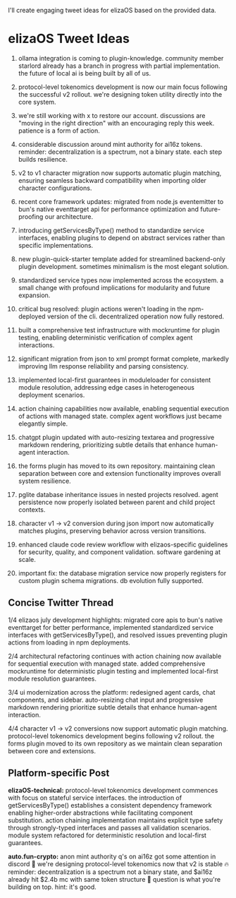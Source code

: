 I'll create engaging tweet ideas for elizaOS based on the provided data.

# elizaOS Tweet Ideas

1. ollama integration is coming to plugin-knowledge. community member starlord already has a branch in progress with partial implementation. the future of local ai is being built by all of us.

2. protocol-level tokenomics development is now our main focus following the successful v2 rollout. we're designing token utility directly into the core system.

3. we're still working with x to restore our account. discussions are "moving in the right direction" with an encouraging reply this week. patience is a form of action.

4. considerable discussion around mint authority for ai16z tokens. reminder: decentralization is a spectrum, not a binary state. each step builds resilience.

5. v2 to v1 character migration now supports automatic plugin matching, ensuring seamless backward compatibility when importing older character configurations.

6. recent core framework updates: migrated from node.js eventemitter to bun's native eventtarget api for performance optimization and future-proofing our architecture.

7. introducing getServicesByType() method to standardize service interfaces, enabling plugins to depend on abstract services rather than specific implementations.

8. new plugin-quick-starter template added for streamlined backend-only plugin development. sometimes minimalism is the most elegant solution.

9. standardized service types now implemented across the ecosystem. a small change with profound implications for modularity and future expansion.

10. critical bug resolved: plugin actions weren't loading in the npm-deployed version of the cli. decentralized operation now fully restored.

11. built a comprehensive test infrastructure with mockruntime for plugin testing, enabling deterministic verification of complex agent interactions.

12. significant migration from json to xml prompt format complete, markedly improving llm response reliability and parsing consistency.

13. implemented local-first guarantees in moduleloader for consistent module resolution, addressing edge cases in heterogeneous deployment scenarios.

14. action chaining capabilities now available, enabling sequential execution of actions with managed state. complex agent workflows just became elegantly simple.

15. chatgpt plugin updated with auto-resizing textarea and progressive markdown rendering, prioritizing subtle details that enhance human-agent interaction.

16. the forms plugin has moved to its own repository. maintaining clean separation between core and extension functionality improves overall system resilience.

17. pglite database inheritance issues in nested projects resolved. agent persistence now properly isolated between parent and child project contexts.

18. character v1 → v2 conversion during json import now automatically matches plugins, preserving behavior across version transitions.

19. enhanced claude code review workflow with elizaos-specific guidelines for security, quality, and component validation. software gardening at scale.

20. important fix: the database migration service now properly registers for custom plugin schema migrations. db evolution fully supported.

## Concise Twitter Thread

1/4 elizaos july development highlights: migrated core apis to bun's native eventtarget for better performance, implemented standardized service interfaces with getServicesByType(), and resolved issues preventing plugin actions from loading in npm deployments.

2/4 architectural refactoring continues with action chaining now available for sequential execution with managed state. added comprehensive mockruntime for deterministic plugin testing and implemented local-first module resolution guarantees.

3/4 ui modernization across the platform: redesigned agent cards, chat components, and sidebar. auto-resizing chat input and progressive markdown rendering prioritize subtle details that enhance human-agent interaction.

4/4 character v1 → v2 conversions now support automatic plugin matching. protocol-level tokenomics development begins following v2 rollout. the forms plugin moved to its own repository as we maintain clean separation between core and extensions.

## Platform-specific Post

**elizaOS-technical:**
protocol-level tokenomics development commences with focus on stateful service interfaces. the introduction of getServicesByType() establishes a consistent dependency framework enabling higher-order abstractions while facilitating component substitution. action chaining implementation maintains explicit type safety through strongly-typed interfaces and passes all validation scenarios. module system refactored for deterministic resolution and local-first guarantees.

**auto.fun-crypto:**
anon mint authority q's on ai16z got some attention in discord 👀 we're designing protocol-level tokenomics now that v2 is stable 🔥 reminder: decentralization is a spectrum not a binary state, and $ai16z already hit $2.4b mc with same token structure 🧠 question is what you're building on top. hint: it's good.